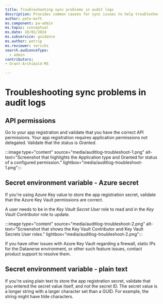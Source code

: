 ```yaml
---
title: Troubleshooting sync problems in audit logs
description: Provides common causes for sync issues to help troubleshooting.
author: pete-msft
ms.component: pa-admin
ms.topic: conceptual
ms.date: 10/01/2024
ms.subservice: guidance
ms.author: petrip
ms.reviewer: sericks
search.audienceType: 
  - admin
contributors:
- Grant-Archibald-MS
  
---
```


# Troubleshooting sync problems in audit logs

## API permissions

Go to your app registration and validate that you have the correct API permissions. Your app registration requires application permissions not delegated. Validate that the status is _Granted_.

:::image type="content" source="media/auditlog-troubleshoot-1.png" alt-text="Screenshot that highlights the Application type and Granted for status of a configured permission." lightbox="media/auditlog-troubleshoot-1.png":::

## Secret environment variable - Azure secret

If you're using Azure Key value to store the app registration secret, validate that the Azure Key Vault permissions are correct.

A user needs to be in the _Key Vault Secret User_ role to read and in the _Key Vault Contributor_ role to update.

:::image type="content" source="media/auditlog-troubleshoot-2.png" alt-text="Screenshot that shows the Key Vault Contributor and Key Vault Secrets User roles." lightbox="media/auditlog-troubleshoot-2.png":::

If you have other issues with Azure Key Vault regarding a firewall, static IPs for the Dataverse environment, or other such feature issues, contact product support to resolve them.

## Secret environment variable - plain text

If you're using plain text to store the app registration secret, validate that you entered the secret value itself, and not the secret ID. The secret value is a longer string with a larger character set than a GUID. For example, the string might have tilde characters.
